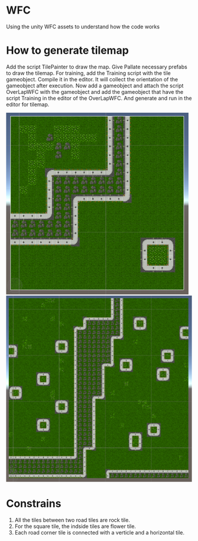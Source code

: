 # WFC
Using the unity WFC assets to understand how the code works
# How to generate tilemap
Add the script TilePainter to draw the map. Give Pallate necessary prefabs to draw the tilemap. For training, add the Training script with the tile gameobject. Compile it in the editor. It will collect the orientation of the gameobject after execution. Now add a gameobject and attach the script OverLapWFC with the gameobject and add the  gameobject that have the script Training in the editor of the OverLapWFC. And generate and run in the editor for tilemap.

![Input Img](https://github.com/jawadefaj/WFC/blob/tile/InputTile.PNG)
![Output Img](https://github.com/jawadefaj/WFC/blob/tile/OutputTile.PNG)
# Constrains
1) All the tiles between two road tiles are rock tile.
2) For the square tile, the indside tiles are flower tile.
3) Each road corner tile is connected with a verticle and a horizontal tile.
